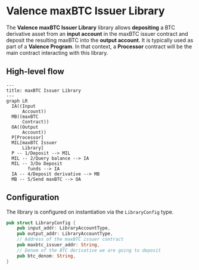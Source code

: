 # Valence maxBTC Issuer Library

The **Valence maxBTC Issuer Library** library allows **depositing** a BTC derivative asset from an **input account** in the maxBTC issuer contract and deposit the resulting maxBTC into the **output account**. It is typically used as part of a **Valence Program**. In that context, a **Processor** contract will be the main contract interacting with this library.

## High-level flow

```mermaid
---
title: maxBTC Issuer Library
---
graph LR
  IA((Input
      Account))
  MB((maxBTC
      Contract))
  OA((Output
      Account))
  P[Processor]
  MIL[maxBTC Issuer
      Library]
  P -- 1/Deposit --> MIL
  MIL -- 2/Query balance --> IA
  MIL -- 3/Do Deposit 
        funds --> IA
  IA -- 4/Deposit derivative --> MB
  MB -- 5/Send maxBTC --> OA
```

## Configuration

The library is configured on instantiation via the `LibraryConfig` type.

```rust
pub struct LibraryConfig {
    pub input_addr: LibraryAccountType,
    pub output_addr: LibraryAccountType,
    // Address of the maxBTC issuer contract
    pub maxbtc_issuer_addr: String,
    // Denom of the BTC derivative we are going to deposit
    pub btc_denom: String,
}
```
